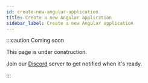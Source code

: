 ```yaml
---
id: create-new-angular-application
title: Create a new Angular application
sidebar_label: Create a new Angular application
---
```


:::caution Coming soon

This page is under construction.

Join our [Discord](https://discord.traxion.dev/) server to get notified when it's ready.

:::
